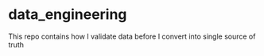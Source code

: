# data_engineering
This repo contains how I validate data before I convert into single source of truth
